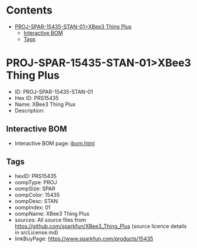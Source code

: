 



Contents
========

* [PROJ-SPAR-15435-STAN-01>XBee3 Thing Plus](#proj-spar-15435-stan-01xbee3-thing-plus)
	* [Interactive BOM](#interactive-bom)
	* [Tags](#tags)

# PROJ-SPAR-15435-STAN-01>XBee3 Thing Plus

- ID: PROJ-SPAR-15435-STAN-01
- Hex ID: PRS15435
- Name: XBee3 Thing Plus
- Description: 

## Interactive BOM

- Interactive BOM page: [ibom.html](kicad/bom/ibom.html)

## Tags

- hexID: PRS15435
- oompType: PROJ
- oompSize: SPAR
- oompColor: 15435
- oompDesc: STAN
- oompIndex: 01
- oompName: XBee3 Thing Plus
- sources: All source files from https://github.com/sparkfun/XBee3_Thing_Plus (source licence details in srcLicense.md)
- linkBuyPage: https://www.sparkfun.com/products/15435

